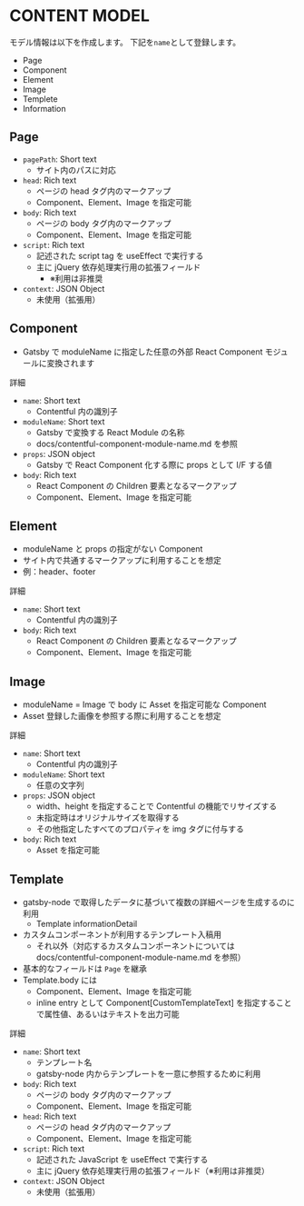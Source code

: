 # CONTENT MODEL

モデル情報は以下を作成します。
下記を`name`として登録します。

- Page
- Component
- Element
- Image
- Templete
- Information

## Page

- `pagePath`: Short text
  - サイト内のパスに対応
- `head`: Rich text
  - ページの head タグ内のマークアップ
  - Component、Element、Image を指定可能
- `body`: Rich text
  - ページの body タグ内のマークアップ
  - Component、Element、Image を指定可能
- `script`: Rich text
  - 記述された script tag を useEffect で実行する
  - 主に jQuery 依存処理実行用の拡張フィールド
    - ※利用は非推奨
- `context`: JSON Object
  - 未使用（拡張用）

## Component

- Gatsby で moduleName に指定した任意の外部 React Component モジュールに変換されます

詳細

- `name`: Short text
  - Contentful 内の識別子
- `moduleName`: Short text
  - Gatsby で変換する React Module の名称
  - docs/contentful-component-module-name.md を参照
- `props`: JSON object
  - Gatsby で React Component 化する際に props として I/F する値
- `body`: Rich text
  - React Component の Children 要素となるマークアップ
  - Component、Element、Image を指定可能

## Element

- moduleName と props の指定がない Component
- サイト内で共通するマークアップに利用することを想定
- 例：header、footer

詳細

- `name`: Short text
  - Contentful 内の識別子
- `body`: Rich text
  - React Component の Children 要素となるマークアップ
  - Component、Element、Image を指定可能

## Image

- moduleName = Image で body に Asset を指定可能な Component
- Asset 登録した画像を参照する際に利用することを想定

詳細

- `name`: Short text
  - Contentful 内の識別子
- `moduleName`: Short text
  - 任意の文字列
- `props`: JSON object
  - width、height を指定することで Contentful の機能でリサイズする
  - 未指定時はオリジナルサイズを取得する
  - その他指定したすべてのプロパティを img タグに付与する
- `body`: Rich text
  - Asset を指定可能

## Template

- gatsby-node で取得したデータに基づいて複数の詳細ページを生成するのに利用
  - Template informationDetail
- カスタムコンポーネントが利用するテンプレート入稿用
  - それ以外（対応するカスタムコンポーネントについては docs/contentful-component-module-name.md を参照）
- 基本的なフィールドは `Page` を継承
- Template.body には
  - Component、Element、Image を指定可能
  - inline entry として Component[CustomTemplateText] を指定することで属性値、あるいはテキストを出力可能

詳細

- `name`: Short text
  - テンプレート名
  - gatsby-node 内からテンプレートを一意に参照するために利用
- `body`: Rich text
  - ページの body タグ内のマークアップ
  - Component、Element、Image を指定可能
- `head`: Rich text
  - ページの head タグ内のマークアップ
  - Component、Element、Image を指定可能
- `script`: Rich text
  - 記述された JavaScript を useEffect で実行する
  - 主に jQuery 依存処理実行用の拡張フィールド（※利用は非推奨）
- `context`: JSON Object
  - 未使用（拡張用）
